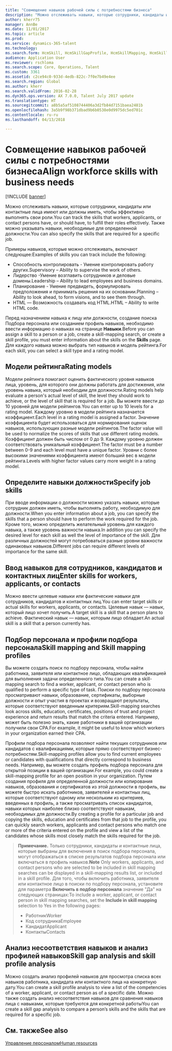 ```yaml
---
title: "Совмещение навыков рабочей силы с потребностями бизнеса"
description: "Можно отслеживать навыки, которые сотрудники, кандидаты или контактные лица имеют или должны иметь, чтобы эффективно выполнять свои роли. Также можно указывать навыки, необходимые для определенной должности."
author: kherr75
manager: AnnBe
ms.date: 11/01/2017
ms.topic: article
ms.prod: 
ms.service: dynamics-365-talent
ms.technology: 
ms.search.form: HcmSkill, HcmSkillGapProfile, HcmSkillMapping, HcmSkillType
audience: Application User
ms.reviewer: rschloma
ms.search.scope: Core, Operations, Talent
ms.custom: 3361
ms.assetid: c2ce94c0-933d-4edb-822c-7f0e7b49e4ee
ms.search.region: Global
ms.author: kherr
ms.search.validFrom: 2016-02-28
ms.dyn365.ops.version: AX 7.0.0, Talent July 2017 update
ms.translationtype: HT
ms.sourcegitcommit: a8b5a5af5108744406a3d2fb84d7151baea2481b
ms.openlocfilehash: 3a5b9f98b371dbad9b6b0538e0d9975dc5ed701c
ms.contentlocale: ru-ru
ms.lasthandoff: 04/13/2018

---
```


# <a name="align-workforce-skills-with-business-needs"></a><span data-ttu-id="edc36-104">Совмещение навыков рабочей силы с потребностями бизнеса</span><span class="sxs-lookup"><span data-stu-id="edc36-104">Align workforce skills with business needs</span></span>

[!INCLUDE [banner](includes/banner.md)]

<span data-ttu-id="edc36-105">Можно отслеживать навыки, которые сотрудники, кандидаты или контактные лица имеют или должны иметь, чтобы эффективно выполнять свои роли.</span><span class="sxs-lookup"><span data-stu-id="edc36-105">You can track the skills that workers, applicants, or contact persons have, or should have, to fulfill their roles effectively.</span></span> <span data-ttu-id="edc36-106">Также можно указывать навыки, необходимые для определенной должности.</span><span class="sxs-lookup"><span data-stu-id="edc36-106">You can also specify the skills that are required for a specific job.</span></span>

<span data-ttu-id="edc36-107">Примеры навыков, которые можно отслеживать, включают следующее:</span><span class="sxs-lookup"><span data-stu-id="edc36-107">Examples of skills you can track include the following:</span></span>
-   <span data-ttu-id="edc36-108">Способность контролировать - Умение контролировать работу других.</span><span class="sxs-lookup"><span data-stu-id="edc36-108">Supervisory – Ability to supervise the work of others.</span></span>
-   <span data-ttu-id="edc36-109">Лидерство -Умение возглавить сотрудников и деловые домены.</span><span class="sxs-lookup"><span data-stu-id="edc36-109">Leadership – Ability to lead employees and business domains.</span></span>
-   <span data-ttu-id="edc36-110">Планирование - Умение предвидеть, формулировать предположения и принимать решения на их основании.</span><span class="sxs-lookup"><span data-stu-id="edc36-110">Planning – Ability to look ahead, to form visions, and to see them through.</span></span>
-   <span data-ttu-id="edc36-111">HTML — Возможность создавать код HTML.</span><span class="sxs-lookup"><span data-stu-id="edc36-111">HTML – Ability to write HTML code.</span></span>

<span data-ttu-id="edc36-112">Перед назначением навыка к лицу или должности, создание поиска Подбора персонала или созданием профиль навыков, необходимо ввести информацию о навыках на странице **Навыки**.</span><span class="sxs-lookup"><span data-stu-id="edc36-112">Before you can assign a skill to a person or a job, create a skill-mapping search, or create a skill profile, you must enter information about the skills on the **Skills** page.</span></span> <span data-ttu-id="edc36-113">Для каждого навыка можно выбрать тип навыков и модель рейтинга.</span><span class="sxs-lookup"><span data-stu-id="edc36-113">For each skill, you can select a skill type and a rating model.</span></span>

## <a name="rating-models"></a><span data-ttu-id="edc36-114">Модели рейтинга</span><span class="sxs-lookup"><span data-stu-id="edc36-114">Rating models</span></span>
<span data-ttu-id="edc36-115">Модели рейтинга помогают оценить фактического уровня навыков лица, уровень, для которого они должны работать для достижения, или уровень навыка, который необходим для должности.</span><span class="sxs-lookup"><span data-stu-id="edc36-115">Rating models help evaluate a person's actual level of skill, the level they should work to achieve, or the level of skill that is required for a job.</span></span> <span data-ttu-id="edc36-116">Вы можете ввести до 10 уровней для модели рейтингов.</span><span class="sxs-lookup"><span data-stu-id="edc36-116">You can enter up to 10 levels for a rating model.</span></span>  <span data-ttu-id="edc36-117">Каждому уровню в модели рейтинга назначается коэффициент.</span><span class="sxs-lookup"><span data-stu-id="edc36-117">Each level in a rating model is assigned a factor.</span></span>  <span data-ttu-id="edc36-118">Значение коэффициента будет использоваться для нормирования оценок навыков, использующих разные модели рейтингов.</span><span class="sxs-lookup"><span data-stu-id="edc36-118">The factor value will be used to normalize the scores of skills that use different rating models.</span></span>  <span data-ttu-id="edc36-119">Коэффициент должен быть числом от 0 до 9. Каждому уровню должен соответствовать уникальный коэффициент.</span><span class="sxs-lookup"><span data-stu-id="edc36-119">The factor must be a number between 0-9 and each level must have a unique factor.</span></span>  <span data-ttu-id="edc36-120">Уровни с более высокими значениями коэффициента имеют больший вес в модели рейтинга.</span><span class="sxs-lookup"><span data-stu-id="edc36-120">Levels with higher factor values carry more weight in a rating model.</span></span>

## <a name="specify-job-skills"></a><span data-ttu-id="edc36-121">Определите навыки должности</span><span class="sxs-lookup"><span data-stu-id="edc36-121">Specify job skills</span></span>
<span data-ttu-id="edc36-122">При вводе информации о должности можно указать навыки, которые сотрудник должен иметь, чтобы выполнять работу, необходимую для должности.</span><span class="sxs-lookup"><span data-stu-id="edc36-122">When you enter information about a job, you can specify the skills that a person should have to perform the work required for the job.</span></span>  <span data-ttu-id="edc36-123">Кроме того, можно определить желательный уровень для каждого навыка, а также уровень важности навыка.</span><span class="sxs-lookup"><span data-stu-id="edc36-123">In addition you can specify the desired level for each skill as well the level of importance of the skill.</span></span> <span data-ttu-id="edc36-124">Для различных должностей могут потребоваться разные уровни важности одинаковых навыков.</span><span class="sxs-lookup"><span data-stu-id="edc36-124">Different jobs can require different levels of importance for the same skill.</span></span>

## <a name="enter-skills-for-workers-applicants-or-contacts"></a><span data-ttu-id="edc36-125">Ввод навыков для сотрудников, кандидатов и контактных лиц</span><span class="sxs-lookup"><span data-stu-id="edc36-125">Enter skills for workers, applicants, or contacts</span></span>
<span data-ttu-id="edc36-126">Можно ввести целевые навыки или фактические навыки для сотрудников, кандидатов и контактных лиц.</span><span class="sxs-lookup"><span data-stu-id="edc36-126">You can enter target skills or actual skills for workers, applicants, or contacts.</span></span> <span data-ttu-id="edc36-127">Целевые навык — навык, который лицо хочет получить.</span><span class="sxs-lookup"><span data-stu-id="edc36-127">A target skill is a skill that a person plans to achieve.</span></span> <span data-ttu-id="edc36-128">Фактический навык — навык, которым лицо обладает.</span><span class="sxs-lookup"><span data-stu-id="edc36-128">An actual skill is a skill that a person currently has.</span></span>

## <a name="skill-mapping-and-skill-mapping-profiles"></a><span data-ttu-id="edc36-129">Подбор персонала и профили подбора персонала</span><span class="sxs-lookup"><span data-stu-id="edc36-129">Skill mapping and Skill mapping profiles</span></span>
<span data-ttu-id="edc36-130">Вы можете создать поиск по подбору персонала, чтобы найти работника, заявителя или контактное лицо, обладающих квалификацией для выполнения задачи определенного типа.</span><span class="sxs-lookup"><span data-stu-id="edc36-130">You can create a skill-mapping search to find a worker, applicant, or contact person who is qualified to perform a specific type of task.</span></span> <span data-ttu-id="edc36-131">Поиски по подбору персонала просматривают навыки, образование, сертификаты, выборные должности и опыт участия в проектах и возвращают результаты, которые соответствуют введенным критериям.</span><span class="sxs-lookup"><span data-stu-id="edc36-131">Skill-mapping searches look across skills, education, certificates, positions of trust and project experience and return results that match the criteria entered.</span></span>  <span data-ttu-id="edc36-132">Например, может быть полезно знать, какие работники в вашей организации получили свои CPA.</span><span class="sxs-lookup"><span data-stu-id="edc36-132">For example, it might be useful to know which workers in your organization earned their CPA.</span></span>

<span data-ttu-id="edc36-133">Профили подбора персонала позволяют найти текущих сотрудников или кандидатов с квалификациями, которые прямо соответствуют бизнес-потребностям.</span><span class="sxs-lookup"><span data-stu-id="edc36-133">Skill-mapping profiles allow you to find current employees or candidates with qualifications that directly correspond to business needs.</span></span>  <span data-ttu-id="edc36-134">Например, вы можете создать профиль подбора персонала для открытой позиции в вашей организации.</span><span class="sxs-lookup"><span data-stu-id="edc36-134">For example, you could create a skill-mapping profile for an open position in your organization.</span></span> <span data-ttu-id="edc36-135">Путем создания профиля для определенной должности или копирования навыков, образования и сертификатов из этой должности в профиль, вы можете быстро искать работников, заявителей и контактных лиц, которые соответствуют одному или нескольким из критериев, введенных в профиль, а также просматривать список кандидатов, навыки которых наиболее близко соответствуют навыкам, необходимых для должности.</span><span class="sxs-lookup"><span data-stu-id="edc36-135">By creating a profile for a particular job and copying the skills, education and certificates from that job to the profile, you can quickly search workers, applicants and contact persons who match one or more of the criteria entered on the profile and view a list of the candidates whose skills most closely match the skills required for the job.</span></span>

> <span data-ttu-id="edc36-136">**Примечание.** Только сотрудники, кандидаты и контактные лица, которые выбраны для включения в поиск подбора персонала, могут отображаться в списке результатов подбора персонала или включаться в профиль навыков.</span><span class="sxs-lookup"><span data-stu-id="edc36-136">**Note** Only workers, applicants, and contact persons who are selected to be included in skill mapping searches can be displayed in a skill-mapping results list, or included in a skill profile.</span></span> <span data-ttu-id="edc36-137">Для того, чтобы включить работника, заявителя или контактное лицо в поиски по подбору персонала, установите для параметра **Включить в подбор персонала** значение "Да" на следующих страницах:</span><span class="sxs-lookup"><span data-stu-id="edc36-137">To include a worker, applicant, or contact person in skill mapping searches, set the **Include in skill mapping** selection to Yes in the following pages:</span></span>
> 
> + <span data-ttu-id="edc36-138">Работник</span><span class="sxs-lookup"><span data-stu-id="edc36-138">Worker</span></span>
> + <span data-ttu-id="edc36-139">Код сотрудника</span><span class="sxs-lookup"><span data-stu-id="edc36-139">Employee</span></span>
> + <span data-ttu-id="edc36-140">Кандидат</span><span class="sxs-lookup"><span data-stu-id="edc36-140">Applicant</span></span>
> + <span data-ttu-id="edc36-141">Контакты</span><span class="sxs-lookup"><span data-stu-id="edc36-141">Contacts</span></span>

## <a name="skill-gap-analysis-and-skill-profile-analysis"></a><span data-ttu-id="edc36-142">Анализ несоответствия навыков и анализ профилей навыков</span><span class="sxs-lookup"><span data-stu-id="edc36-142">Skill gap analysis and skill profile analysis</span></span>
<span data-ttu-id="edc36-143">Можно создать анализ профилей навыков для просмотра списка всех навыков работника, кандидата или контактного лица на конкретную дату.</span><span class="sxs-lookup"><span data-stu-id="edc36-143">You can create a skill profile analysis to view a list of the competencies of a worker, applicant, or contact person as of a specific date.</span></span> <span data-ttu-id="edc36-144">Можно также создать анализ несоответствия навыков для сравнения навыков лица с навыками, которые требуются для конкретной работы</span><span class="sxs-lookup"><span data-stu-id="edc36-144">You can create a skill gap analysis to compare a person’s skills and the skills that are required for a specific job.</span></span>  



<a name="see-also"></a><span data-ttu-id="edc36-145">См. также</span><span class="sxs-lookup"><span data-stu-id="edc36-145">See also</span></span>
--------

[<span data-ttu-id="edc36-146">Управление персоналом</span><span class="sxs-lookup"><span data-stu-id="edc36-146">Human resources</span></span>](index.md)




